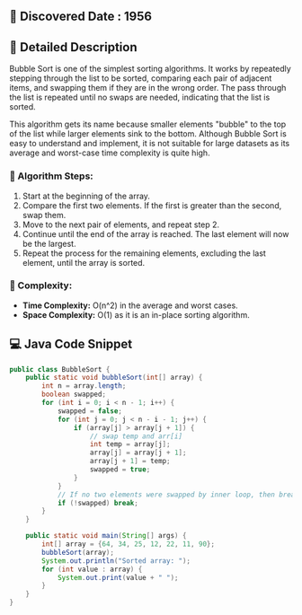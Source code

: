 ## 📅 Discovered Date : 1956

## 📃 Detailed Description
Bubble Sort is one of the simplest sorting algorithms. It works by repeatedly stepping through the list to be sorted, comparing each pair of adjacent items, and swapping them if they are in the wrong order. The pass through the list is repeated until no swaps are needed, indicating that the list is sorted.

This algorithm gets its name because smaller elements "bubble" to the top of the list while larger elements sink to the bottom. Although Bubble Sort is easy to understand and implement, it is not suitable for large datasets as its average and worst-case time complexity is quite high.

### 🔹 Algorithm Steps:
1. Start at the beginning of the array.
2. Compare the first two elements. If the first is greater than the second, swap them.
3. Move to the next pair of elements, and repeat step 2.
4. Continue until the end of the array is reached. The last element will now be the largest.
5. Repeat the process for the remaining elements, excluding the last element, until the array is sorted.

### 🔹 Complexity:
- **Time Complexity:** O(n^2) in the average and worst cases.
- **Space Complexity:** O(1) as it is an in-place sorting algorithm.

## 💻 Java Code Snippet

```java
public class BubbleSort {
    public static void bubbleSort(int[] array) {
        int n = array.length;
        boolean swapped;
        for (int i = 0; i < n - 1; i++) {
            swapped = false;
            for (int j = 0; j < n - i - 1; j++) {
                if (array[j] > array[j + 1]) {
                    // swap temp and arr[i]
                    int temp = array[j];
                    array[j] = array[j + 1];
                    array[j + 1] = temp;
                    swapped = true;
                }
            }
            // If no two elements were swapped by inner loop, then break
            if (!swapped) break;
        }
    }

    public static void main(String[] args) {
        int[] array = {64, 34, 25, 12, 22, 11, 90};
        bubbleSort(array);
        System.out.println("Sorted array: ");
        for (int value : array) {
            System.out.print(value + " ");
        }
    }
}
